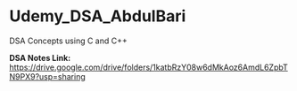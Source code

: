 # Udemy_DSA_AbdulBari
DSA Concepts using C and C++

**DSA Notes Link:** https://drive.google.com/drive/folders/1katbRzY08w6dMkAoz6AmdL6ZpbTN9PX9?usp=sharing
